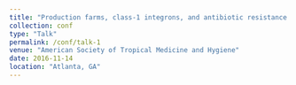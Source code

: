 ```yaml
---
title: "Production farms, class-1 integrons, and antibiotic resistance in E. coli isolates from rural Ecuadorean chickens and humans"
collection: conf
type: "Talk"
permalink: /conf/talk-1
venue: "American Society of Tropical Medicine and Hygiene"
date: 2016-11-14
location: "Atlanta, GA"
---
```

